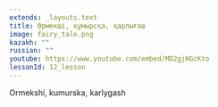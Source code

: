 ```yaml
---
extends: _layouts.text
title: Өрмекші, құмырсқа, қарлығаш
image: fairy_tale.png
kazakh: ""
russian: ""
youtube: https://www.youtube.com/embed/MD2gjHGcKto
lessonId: 12_lesson
---
```

Ormekshi, kumurska, karlygash
